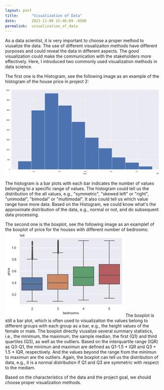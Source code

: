 ```yaml
---
layout: post
title:      "Visualization of Data"
date:       2021-11-09 15:46:09 -0500
permalink:  visualization_of_data
---
```



As a data scientist, it is very important to choose a proper method to viusalize the data.  The use of different visualizaiton methods have different purposes and could reveal the data in different aspects. The good visualization could make the communication with the stakeholders more effectively. Here, I introduced two commonly used visualization methods  in data science. 

The first one is the Histogram, see the following image as an example of the histogram of the house price in project 2:

![Histogram of the house price](https://raw.githubusercontent.com/eegshou/dsc-phase-2-project/mvp/Figs/Price_histogram.png)

The histogram is a bar plots with each bar indicates the number of values belonging to a specific range of values. The histogram could tell us the distribution of the all values, e.g., "symmetric", "skewed left" or "right", "unimodal", "bimodal" or "multimodal". It also could tell us which value range have more data.  Based on the Histogram, we could know what's the approximate distribution of the data, e.g., normal or not, and do subsequent data processing.


The second one is the boxplot, see the following image as an examplef of the boxplot of price for the houses with different number of bedrooms:
![](https://raw.githubusercontent.com/eegshou/dsc-phase-2-project/mvp/Figs/boxplot_price_bedrooms.png) 
The boxplot is still a bar plot, which is often used to visualizaiton the values belong to different groups with each group as a bar, e.g., the height values of the female or male. The boxplot directly viusalize several summary statistics, i.e., the minimum, the maximum, the sample median, the first (Q1) and third quartiles (Q3), as well as the outliers. Based on the interquartile range (IQR) as Q3-Q1, the minimun and maximun are defined as Q1-1.5 * IQR and Q3 + 1.5 * IQR, respectively. And the values beyond the range from the minimun to maximun are the outliers. Again, the boxplot can tell us the distribution of data, e.g., it is a normal distribution if Q1 and Q3 are symmetric with respect to the mediam.

Based on the characteristics of the data and the project goal, we should choose proper visualization methods.



